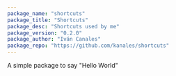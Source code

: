 ```yaml
---
package_name: "shortcuts"
package_title: "Shortcuts"
package_desc: "Shortcuts used by me"
package_version: "0.2.0"
package_author: "Iván Canales"
package_repo: "https://github.com/kanales/shortcuts"
---
```

A simple package to say "Hello World"
